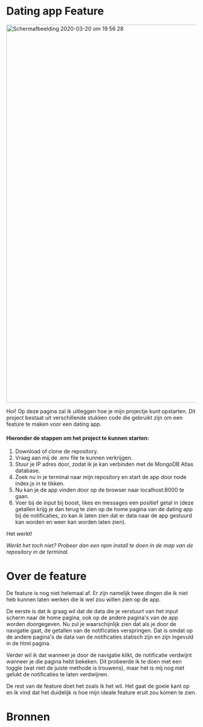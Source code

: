 # Dating app Feature

<img width="1000" alt="Schermafbeelding 2020-03-20 om 19 56 28" src="https://user-images.githubusercontent.com/59652062/77197296-3ce64380-6ae5-11ea-9d9c-dd3d228d9548.png">

Hoi! Op deze pagina zal ik uitleggen hoe je mijn projectje kunt opstarten. Dit project bestaat uit verschillende stukken code die gebruikt zijn om een feature te maken voor een dating app.

#### Hieronder de stappen om het project te kunnen starten:

1. Download of clone de repository.
2. Vraag aan mij de .env file te kunnen verkrijgen.
3. Stuur je IP adres door, zodat ik je kan verbinden met de MongoDB Atlas database.
4. Zoek nu in je terminal naar mijn repository en start de app door node index.js in te tikken.
5. Nu kan je de app vinden door op de browser naar localhost:8000 te gaan.
6. Voer bij de input bij boost, likes en messages een positief getal in (deze getallen krijg je dan terug te zien op de home pagina van de dating app bij de notificaties, zo kan ik laten zien dat er data naar de app gestuurd kan worden en weer kan worden laten zien).

Het werkt!

_Werkt het toch niet? Probeer dan een npm install te doen in de map van de repository in de terminal._

# Over de feature

De feature is nog niet helemaal af. Er zijn namelijk twee dingen die ik niet heb kunnen laten werken die ik wel zou willen zien op de app.

De eerste is dat ik graag wil dat de data die je verstuurt van het input scherm naar de home pagina, ook op de andere pagina's van de app worden doorgegeven. Nu zul je waarschijnlijk zien dat als je door de navigatie gaat, de getallen van de notificaties verspringen. Dat is omdat op de andere pagina's de data van de notificaties statisch zijn en zijn ingevuld in de html pagina.

Verder wil ik dat wanneer je door de navigatie klikt, de notificatie verdwijnt wanneer je die pagina hebt bekeken. Dit probeerde ik te doen met een toggle (wat niet de juiste methode is trouwens), maar het is mij nog niet gelukt de notificaties te laten verdwijnen.

De rest van de feature doet het zoals ik het wil. Het gaat de goeie kant op en ik vind dat het duidelijk is hoe mijn ideale feature eruit zou komen te zien.

# Bronnen


